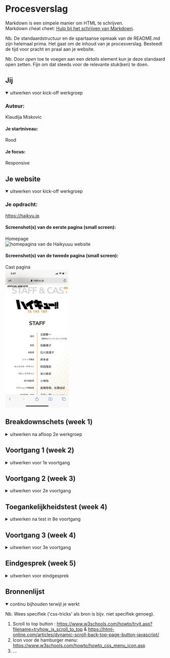 # Procesverslag
Markdown is een simpele manier om HTML te schrijven.  
Markdown cheat cheet: [Hulp bij het schrijven van Markdown](https://github.com/adam-p/markdown-here/wiki/Markdown-Cheatsheet).

Nb. De standaardstructuur en de spartaanse opmaak van de README.md zijn helemaal prima. Het gaat om de inhoud van je procesverslag. Besteedt de tijd voor pracht en praal aan je website.

Nb. Door *open* toe te voegen aan een *details* element kun je deze standaard open zetten. Fijn om dat steeds voor de relevante stuk(ken) te doen.





## Jij

<details open>
<summary>uitwerken voor kick-off werkgroep</summary>

### Auteur:
Klaudija Miskovic

#### Je startniveau:
Rood

#### Je focus:
Responsive
 
</details>





## Je website

<details open>
<summary>uitwerken voor kick-off werkgroep</summary>

### Je opdracht:
https://haikyu.jp
 
#### Screenshot(s) van de eerste pagina (small screen):
Homepage  
<img src="images/IMG_0407.PNG" width="200px" alt="homepagina van de Haikyuuu website">
 
 #### Screenshot(s) van de tweede pagina (small screen):
Cast pagina   
<img src="images/IMG_0409.PNG" width="200px" alt="Cast en staff pagina">
 
 
</details>





## Breakdownschets (week 1)

<details>
<summary>uitwerken na afloop 2e werkgroep</summary>

### de hele pagina: 
<img src="images/breakdownsheet.jpg" width="200px" alt="breakdown van de hele pagina">

### NEWS: 
<img src="images/news.jpg" width="375px" alt="breakdown van een dynamisch deel-news">

### Staff en cast: 
<img src="images/staff.jpg" width="375px" alt="breakdown van de staff en cast pagina">
 
 ### Menu: 
<img src="images/breakdownsheatmenu.jpg" width="375px" alt="breakdown van de menu">

</details>





## Voortgang 1 (week 2)

<details>
<summary>uitwerken voor 1e voortgang</summary>

### Stand van zaken
Het is mij voor de voortgang gesprek gelukt om beide paginas in volle HTML en CSS te maken, en heb ik er een een beetje Javascript aan toegevoegd. Waar ik zelf het trotst op ben is hoe ik de hamburger menu heb gemaakt en de Cast & Staff pagina. 

  <img src="images/home1.png" width="150px" alt="Cast en staff pagina"> <img src="images/menu1.png" width="150px" alt="Cast en staff pagina"><img src="images/staffcast1.png" width="150px" alt="Cast en staff pagina">
 
 Er is alleen een klein probleempje waar ik tegenaan loop. En dat is zodra het scherm van de telefoon b.v. een iphone 8 is of erboven, dat de iframe's height niet meegaat. De widht die is responsive en gaat goed, maar de height blijft maar op 1 formaat. Nou heb ik een paar dingen geprobeerd om het te fixen maar niks werkt..
 
 
 <img src="images/iframe1.png" width="200px" alt="Cast en staff pagina">  <img src="images/iframe2.png" width="230px" alt="Cast en staff pagina">


### Agenda voor meeting
samen met je groepje opstellen

| student 1      | student 2          | student 3    | student 4        |
| ---            | ---                | ---          | ---              |
| dit bespreken  | en dit             | en ik dit    | en dan ik dat    |
| en dat ook nog | dit als er tijd is | nog een punt | dit wil ik zeker |
| ...            | ...                | ...          | ...              |


### Verslag van meeting
hier na afloop snel de uitkomsten van de meeting vastleggen

- punt 1
- punt 2
- nog een punt
- ...

</details>





## Voortgang 2 (week 3)

<details>
<summary>uitwerken voor 2e voortgang</summary>

### Stand van zaken
Om de html codes te schrijven ging opzich best goed. Had in het begin even moeite mee met waar ik moest beginnen, maar nadat ik een begin had gemaakt liep alles wel soepel. Enigste probleem wat ik nu heb is dat de foto's op de website in github niet willen laden...


### Agenda voor meeting
samen met je groepje opstellen

| student 1      | student 2          | student 3    | student 4        |
| ---            | ---                | ---          | ---              |
| dit bespreken  | en dit             | en ik dit    | en dan ik dat    |
| en dat ook nog | dit als er tijd is | nog een punt | dit wil ik zeker |
| ...            | ...                | ...          | ...              |


### Verslag van meeting
hier na afloop snel de uitkomsten van de meeting vastleggen

- punt 1
- punt 2
- nog een punt
- ...

</details>





## Toegankelijkheidstest (week 4)

<details>
<summary>uitwerken na test in 8e voortgang</summary>

### Bevindingen
Lijst met je bevindingen die in de test naar voren kwamen:

#### Titel eerste bevinding
Hier korte omschrijving (met indien nodig een afbeelding)

Hier een omschrijving van hoe het opgelost kan worden (met indien nodig een afbeelding)


#### Titel tweede bevinding. 
Hier korte omschrijving (met indien nodig een afbeelding)

Hier een omschrijving van hoe het opgelost kan worden (met indien nodig een afbeelding)


#### Titel volgende bevinding. 
Hier korte omschrijving (met indien nodig een afbeelding)

Hier een omschrijving van hoe het opgelost kan worden (met indien nodig een afbeelding)


#### Titel nog een bevinding. 
Hier korte omschrijving (met indien nodig een afbeelding)

Hier een omschrijving van hoe het opgelost kan worden (met indien nodig een afbeelding)

</details>





## Voortgang 3 (week 4)

<details>
<summary>uitwerken voor 3e voortgang</summary>

### Stand van zaken
hier dit ging goed & dit was lastig (neem ook screenshots op van delen van je website en code)



### Agenda voor meeting
samen met je groepje opstellen

| student 1      | student 2          | student 3    | student 4        |
| ---            | ---                | ---          | ---              |
| dit bespreken  | en dit             | en ik dit    | en dan ik dat    |
| en dat ook nog | dit als er tijd is | nog een punt | dit wil ik zeker |
| ...            | ...                | ...          | ...              |


### Verslag van meeting
hier na afloop snel de uitkomsten van de meeting vastleggen

- punt 1
- punt 2
- nog een punt
- ...

</details>





## Eindgesprek (week 5)

<details>
<summary>uitwerken voor eindgesprek</summary>

### Stand van zaken
hier dit ging goed & dit was lastig (neem ook screenshots op van delen van je website en code)

### Screenshot(s)

hier screenshot(s) van je eindresultaat

</details>





## Bronnenlijst

<details open>
<summary>continu bijhouden terwijl je werkt</summary>

Nb. Wees specifiek ('css-tricks' als bron is bijv. niet specifiek genoeg).

1. Scroll to top button : https://www.w3schools.com/howto/tryit.asp?filename=tryhow_js_scroll_to_top & https://html-online.com/articles/dynamic-scroll-back-top-page-button-javascript/ 
2. Icon voor de hamburger menu: https://www.w3schools.com/howto/howto_css_menu_icon.asp
3. ...

</details>
